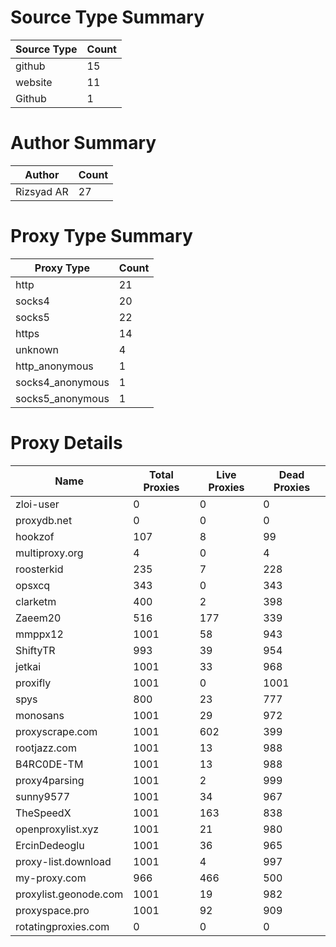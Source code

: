 # Source Type Summary

| Source Type | Count |
|-------------|-------|
| github | 15 |
| website | 11 |
| Github | 1 |


# Author Summary

| Author | Count |
|--------|-------|
| Rizsyad AR | 27 |


# Proxy Type Summary

| Proxy Type | Count |
|------------|-------|
| http | 21 |
| socks4 | 20 |
| socks5 | 22 |
| https | 14 |
| unknown | 4 |
| http_anonymous | 1 |
| socks4_anonymous | 1 |
| socks5_anonymous | 1 |


# Proxy Details

| Name | Total Proxies | Live Proxies | Dead Proxies |
|------|---------------|--------------|---------------|
| zloi-user | 0 | 0 | 0 |
| proxydb.net | 0 | 0 | 0 |
| hookzof | 107 | 8 | 99 |
| multiproxy.org | 4 | 0 | 4 |
| roosterkid | 235 | 7 | 228 |
| opsxcq | 343 | 0 | 343 |
| clarketm | 400 | 2 | 398 |
| Zaeem20 | 516 | 177 | 339 |
| mmppx12 | 1001 | 58 | 943 |
| ShiftyTR | 993 | 39 | 954 |
| jetkai | 1001 | 33 | 968 |
| proxifly | 1001 | 0 | 1001 |
| spys | 800 | 23 | 777 |
| monosans | 1001 | 29 | 972 |
| proxyscrape.com | 1001 | 602 | 399 |
| rootjazz.com | 1001 | 13 | 988 |
| B4RC0DE-TM | 1001 | 13 | 988 |
| proxy4parsing | 1001 | 2 | 999 |
| sunny9577 | 1001 | 34 | 967 |
| TheSpeedX | 1001 | 163 | 838 |
| openproxylist.xyz | 1001 | 21 | 980 |
| ErcinDedeoglu | 1001 | 36 | 965 |
| proxy-list.download | 1001 | 4 | 997 |
| my-proxy.com | 966 | 466 | 500 |
| proxylist.geonode.com | 1001 | 19 | 982 |
| proxyspace.pro | 1001 | 92 | 909 |
| rotatingproxies.com | 0 | 0 | 0 |
